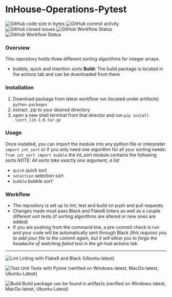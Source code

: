 # InHouse-Operations-Pytest

![GitHub code size in bytes](https://img.shields.io/github/languages/code-size/ForrestSwift/inhouse-operations-pytest)
![GitHub commit activity](https://img.shields.io/github/commit-activity/m/ForrestSwift/inhouse-operations-pytest)
![GitHub closed issues](https://img.shields.io/github/issues-closed-raw/ForrestSwift/inhouse-operations-pytest)
![GitHub Workflow Status](https://img.shields.io/github/workflow/status/ForrestSwift/inhouse-operations-pytest/Test?label=Tests)
![GitHub Workflow Status](https://img.shields.io/github/workflow/status/ForrestSwift/inhouse-operations-pytest/Test?label=Build)

### Overview
This repository holds three different sorting algorithms for integer arrays.
- bubble, quick and insertion sorts
**Build:** The build package is located in the actions tab and can be downloaded from there

### Installation
1. Download package from latest workflow run (located under artifacts) `python-packages`
2. extract .zip to your desired directory
3. open a new shell terminal from that director and run `pip install .\sort_lib-1.0.tar.gz`

### Usage
Once installed, you can import the module into any python file or interpreter
`import int_sort`
or if you only need one algorithm for all your sorting needs:
`from int_sort import bubble`
the int_sort module contains the following sorts
*NOTE: All sorts take exactly one argument, a list*
- `quick` quick sort
- `selection` selection sort
- `bubble` bubble sort'

### Workflow
- The repository is set up to lint, test and build on push and pull requests. 
- Changes made must pass Black and Flake8 linters as well as a couple different unit tests (if sorting algorithms are altered or new ones are added)
- If you are pushing from the command line, a pre-commit check is run and your code will be automatically sent through Black *(this requires you to add your file to the commit again, but it will allow you to forgo the headache of watching failed test in the git-hub actions tab*
---
![Lint](https://github.com/ForrestSwift/inhouse-operations-pytest/actions/workflows/lint.yml/badge.svg) 
Linting with Flake8 and Black (Ubuntu-latest)

![Test](https://github.com/ForrestSwift/inhouse-operations-pytest/actions/workflows/test.yml/badge.svg) 
Unit Tests with Pytest (verified on Windows-latest, MacOs-latest, Ubuntu-Latest)

![Build](https://github.com/ForrestSwift/inhouse-operations-pytest/actions/workflows/build.yml/badge.svg) 
Build package can be found in artifacts (verified on Windows-latest, MacOs-latest, Ubuntu-Latest)



